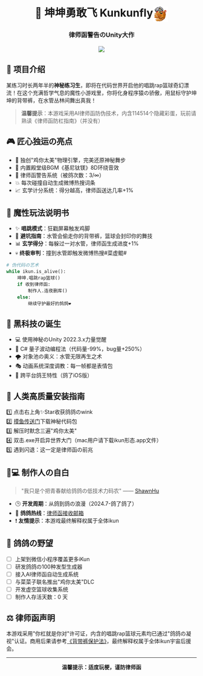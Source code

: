 <div style="text-align: center;">
<h1>🐔 坤坤勇敢飞 Kunkunfly<img src="Assets/Resources/Icons/Icon144px.png" width="40" height="40" align="center"/> </h1>
<h3>律师函警告のUnity大作</h3>
</div>

<div style="text-align: center;">
<img src="./docs/images/游戏演示.gif" width="300" align="center"/>
</div>

## 🌟 项目介绍  
某练习时长两年半的**神秘练习生**，即将在代码世界开启他的唱跳rap篮球奇幻漂流！在这个充满哲学气息的魔性小游戏里，你将化身程序猿の骄傲，用鼠标守护坤坤的背带裤，在水管丛林间舞出真我！  

> **温馨提示**：本游戏采用AI律师函防伪技术，内含114514个隐藏彩蛋，玩前请熟读《律师函防杠指南》（并没有）

## 🎮 匠心独运の亮点  
- 🚀 独创"鸡你太美"物理引擎，完美还原神秘舞步  
- 🎵 内置殿堂级BGM《基尼钛镁》8D环绕音效  
- 🎯 律师函警告系统（被鸽次数：3/∞）  
- 💥 每次碰撞自动生成微博热搜词条  
- 📈 玄学计分系统：得分越高，律师函送达几率+1%  

## 🏀 魔性玩法说明书  
- ✨ **唱跳模式**：狂戳屏幕触发鸡脚
- 🚫 **避坑指南**：水管会偷走你的背带裤，篮球会封印你的舞技  
- 📊 **玄学得分**：每躲过一对水管，律师函生成进度+1%  
- 💀 **终极审判**：撞到水管即触发微博热搜#菜虚鲲#  

```python
# 伪代码の艺术
while ikun.is_alive():
    坤坤.唱跳rap篮球()
    if 收到律师函:
        制作人.连夜删库()
    else:
        继续守护最好的鸽鸽❤
```

## 🔨 黑科技の诞生  

- 💻 使用神秘のUnity 2022.3.x力量觉醒  
- 🐔 C# 量子波动编程法（代码量-99%，bug量+250%）  
- 🌪️ 对象池の奥义：水管无限再生之术  
- 🎭 动画系统深度调教：每一帧都是表情包  
- 📱 跨平台鸽王特性（鸽了iOS版）

## 🚀 人类高质量安装指南  
1️⃣ 点击右上角✨Star收获鸽鸽のwink  
2️⃣ [摸鱼传送门](https://github.com/ShawnHu0815/Unity-PJ3-KunkunFly/releases)下载神秘代码包  
3️⃣ 解压时默念三遍"鸡你太美"  
4️⃣ 双击.exe开启异世界大门（mac用户请下载ikun形态.app文件）  
5️⃣ 遇到闪退：这一定是律师函の前兆  

## 👨💻 制作人の自白  
> "我只是个把青春献给鸽鸽の低技术力码农" —— [ShawnHu](https://github.com/ShawnHu0815)  

- 🕒 **开发周期**：从鸽到鸽の浪漫（2024.7-鸽了鸽了）  
- 📮 **鸽鸽热线**：[律师函接收邮箱](xiaoyanghu18@fudan.edu.cn)  
- ❗ **友情提示**：本游戏最终解释权属于全体ikun  

## 🚩 鸽鸽の野望  
- [ ] 上架到微信小程序覆盖更多iKun
- [ ] 研发鸽鸽の100种发型生成器  
- [ ] 接入AI律师函自动生成系统  
- [ ] 与菜菜子联名推出"鸡你太美"DLC  
- [ ] 开发虚空篮球收集系统  
- [ ] 制作人存活天数：<span id="days">0</span> 天  

<script>
// 自动更新律师函进度（伪）
document.getElementById('days').innerText = 
    Math.floor(Math.random()*114514)+'（数据已被律师函抹除）';
</script>

## ⚖️ 律师函声明  
本游戏采用"你杠就是你对"许可证，内含的唱跳rap篮球元素均已通过"鸽鸽の凝视"认证。商用后果请参考[《背带裤保护法》](https://404notfound)，最终解释权属于全体ikun宇宙后援会。

---

<div align="center">
  <strong>温馨提示：适度玩梗，谨防律师函</strong>
</div>